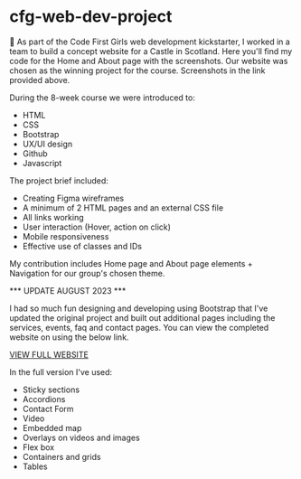 # cfg-web-dev-project
🌟 As part of the Code First Girls web development kickstarter, I worked in a team to build a concept website for a Castle in Scotland. Here you'll find my code for the Home and About page with the screenshots. Our website was chosen as the winning project for the course. Screenshots in the link provided above.

During the 8-week course we were introduced to:

- HTML
- CSS
- Bootstrap
- UX/UI design
- Github
- Javascript

The project brief included:

- Creating Figma wireframes
- A minimum of 2 HTML pages and an external CSS file
- All links working
- User interaction (Hover, action on click)
- Mobile responsiveness
- Effective use of classes and IDs

My contribution includes Home page and About page elements + Navigation for our group's chosen theme.

*** UPDATE AUGUST 2023 *** 

I had so much fun designing and developing using Bootstrap that I've updated the original project and built out additional pages including the services, events, faq and contact pages. You can view the completed website on using the below link.

<a href="https://faria-code.github.io/pembrook-castle-concept-project" target="_blank"> VIEW FULL WEBSITE </a>

In the full version I've used:

- Sticky sections
- Accordions
- Contact Form
- Video
- Embedded map
- Overlays on videos and images
- Flex box
- Containers and grids
- Tables
